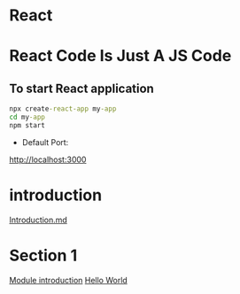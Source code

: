 # React

# React Code Is Just A JS Code

## To start React application

```cmd
npx create-react-app my-app
cd my-app
npm start
```

- Default Port:

[http://localhost:3000](http://localhost:3000)

# introduction

[Introduction.md](chapters/introduction.md)

# Section 1

[Module introduction](chapters/section_1/module_introduction.md)
[Hello World](chapters/section_1/hello_world.md)